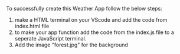 To successfully create this Weather App follow the below steps:
1) make a HTML terminal on your VScode and add the code from index.html file
2) to make your app function add the code from the index.js file to a seperate JavaScript terminal.
3) Add the image "forest.jpg" for the background
